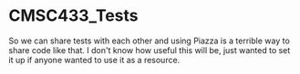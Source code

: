 # CMSC433_Tests


So we can share tests with each other and using Piazza is a terrible way to share code like that. I don't know how useful this will be, just wanted to set it up if anyone wanted to use it as a resource.
